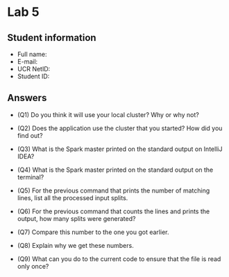 # Lab 5

## Student information

* Full name:
* E-mail:
* UCR NetID:
* Student ID:

## Answers

* (Q1) Do you think it will use your local cluster? Why or why not?

* (Q2) Does the application use the cluster that you started? How did you find out?

* (Q3) What is the Spark master printed on the standard output on IntelliJ IDEA?

* (Q4) What is the Spark master printed on the standard output on the terminal?

* (Q5) For the previous command that prints the number of matching lines, list all the processed input splits.

* (Q6) For the previous command that counts the lines and prints the output, how many splits were generated?

* (Q7) Compare this number to the one you got earlier.

* (Q8) Explain why we get these numbers.

* (Q9) What can you do to the current code to ensure that the file is read only once?
